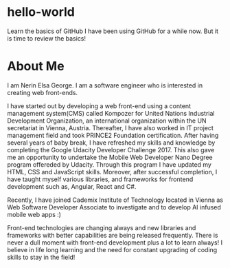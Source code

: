 # hello-world
Learn the basics of GitHub
I have been using GitHub for a while now. But it is time to review the basics!

# About Me
I am Nerin Elsa George. I am a software engineer who is interested in creating web front-ends. 

I have started out by developing a web front-end using a content management system(CMS) called Kompozer for United Nations Industrial Development Organization, an international organization within the UN secretariat in Vienna, Austria. Thereafter, I have also worked in IT project management field and took PRINCE2 Foundation certification. After having several years of baby break, I have refreshed my skills and knowledge by completing the Google Udacity Developer Challenge 2017. This also gave me an opportunity to undertake the Mobile Web Developer Nano Degree program offereded by Udacity. Through this program I have updated my HTML, CSS and JavaScript skills. Moreover, after successful completion, I have taught myself various libraries, and frameworks for frontend development such as, Angular, React and C#.

Recently, I have joined Cademix Institute of Technology located in Vienna as Web Software Developer Associate to investigate and to develop AI infused mobile web apps :)

Front-end technologies are changing always and new libraries and frameworks with better capabilities are being released frequently. There is never a dull moment with front-end development plus a lot to learn always! I believe in life long learning and the need for constant upgrading of coding skills to stay in the field!
